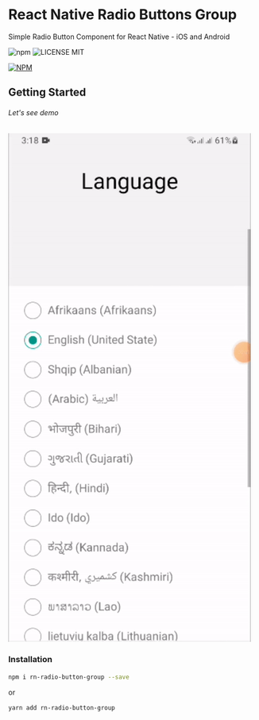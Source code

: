 # React Native Radio Buttons Group

Simple Radio Button Component for React Native - iOS and Android

![npm](https://img.shields.io/npm/v/rn-radio-button-group) ![LICENSE MIT](https://img.shields.io/badge/license-MIT-brightgreen.svg)

[![NPM](https://nodei.co/npm/rn-radio-button-group.png?downloads=true&downloadRank=true&stars=true)](https://nodei.co/npm/rn-radio-button-group/)

## Getting Started

###### Let's see demo

![DEMO](./docs/rn-radio-button-group.gif)

### Installation

```bash
npm i rn-radio-button-group --save
```
or
```bash
yarn add rn-radio-button-group
```